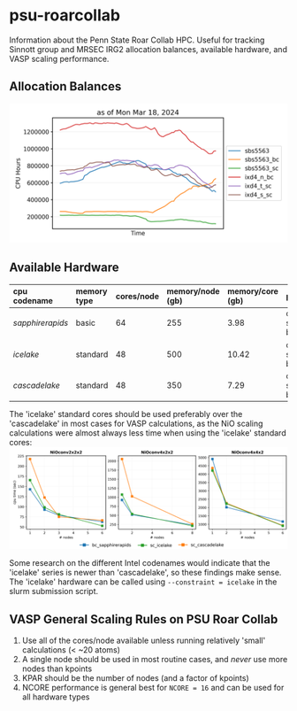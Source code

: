# psu-roarcollab

Information about the Penn State Roar Collab HPC. Useful for tracking Sinnott group and MRSEC IRG2 allocation balances, available hardware, and VASP scaling performance.

## Allocation Balances
![plot](/results/alloc_balances.png)

## Available Hardware
|cpu codename       |memory type|cores/node |memory/node (gb)   |memory/core (gb)   |partitions             |
|:---               |:---       |:---       |:---               |:---               |:---                   |
|*sapphirerapids*   |basic      |64         |255                |3.98               |open, sla-prio, burst  |
|*icelake*          |standard   |48         |500                |10.42              |open, sla-prio, burst  |
|*cascadelake*      |standard   |48         |350                |7.29               |open, sla-prio, burst  |

The 'icelake' standard cores should be used preferably over the 'cascadelake' in most cases for VASP calculations, as the NiO scaling calculations were almost always less time when using the 'icelake' standard cores:
![plot](./results/kpar_times_allNiO.png)

Some research on the different Intel codenames would indicate that the 'icelake' series is newer than 'cascadelake', so these findings make sense. The 'icelake' hardware can be called using `--constraint = icelake` in the slurm submission script.

## VASP General Scaling Rules on PSU Roar Collab
1. Use all of the cores/node available unless running relatively 'small' calculations (< ~20 atoms)
2. A single node should be used in most routine cases, and *never* use more nodes than kpoints
3. KPAR should be the number of nodes (and a factor of kpoints)
4. NCORE performance is general best for `NCORE = 16` and can be used for all hardware types